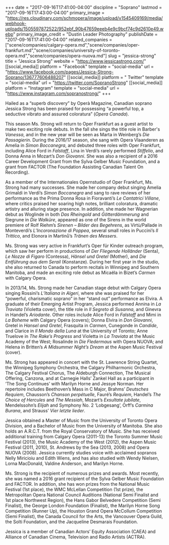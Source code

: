 +++
date = "2017-09-16T17:41:00-04:00"
discipline = "Soprano"
lastmod = "2017-09-16T17:43:00-04:00"
primary_image = "https://res.cloudinary.com/schmopera/image/upload/v1545409169/media/webhook-uploads/1505597872522/952ebf_90b47659eeeb4e9c9bcf74c9d2610e49.webp"
primary_image_credit = "Dustin Leader Photography"
publishDate = "2017-09-16T17:41:00-04:00"
related_companies = ["scene/companies/calgary-opera.md","scene/companies/oper-frankfurt.md","scene/companies/university-of-toronto-opera.md","scene/companies/opera-nuova.md"]
slug = "jessica-strong"
title = "Jessica Strong"
website = "https://www.jessicastrong.com/"
[[social_media]]
platform = "Facebook"
template = "social-media"
url = "https://www.facebook.com/pages/Jessica-Strong-Soprano/136777606488207"
[[social_media]]
platform = " Twitter"
template = "social-media"
url = "https://twitter.com/SopranoStrong"
[[social_media]]
platform = "Instagram"
template = "social-media"
url = "https://www.instagram.com/sopranostrong/"
+++

Hailed as a “superb discovery” by Operà Magazine, Canadian soprano Jessica Strong has been praised for possessing “a powerful top, a seductive vibrato and assured coloratura” (*Opera Canada*).  
 
This season Ms. Strong will return to Oper Frankfurt as a guest artist to make two exciting role debuts. In the fall she sings the title role in Barber's *Vanessa*, and in the new year will be seen as Marta in Weinberg’s *Die Passagierin*. During the 2016/17 season, she sang with Opera Vlaanderen as Amelia in *Simon Boccanegra*, and debuted three roles with Oper Frankfurt, including Alice Ford in *Falstaff*, Lina in Verdi’s rarely performed *Stiffelio*, and Donna Anna in Mozart’s *Don Giovanni*. She was also a recipient of a 2016 Career Development Grant from the Sylva Gelber Music Foundation, and a grant from FACTOR (The Foundation Assisting Canadian Talent On Recording).

As a member of the Internationales Opernstudio of Oper Frankfurt, Ms. Strong had many successes. She made her company debut singing Amelia Grimaldi in Verdi’s *Simon Boccanegra* and sang to rave reviews of her performance as the Prima Donna Rosa in Fioravanti’s *Le Cantatrici Villane*, where critics praised her soaring high notes, brilliant coloratura, dramatic artistry and alluring stage presence. In addition, she made her Wagnerian debut as Woglinde in both *Das Rheingold* and *Götterdämmerung* and Siegrune in *Die Walküre*, appeared as one of the Sirens in the world premiere of Rolf Riehm’s *Sirenen – Bilder des Begehrens*, as Virtù/Pallade in Monteverdi’s *L’Incoronazione di Poppea*, several small roles in Puccini’s *Il Trittico*, and Elonora in Martinů’s *Tränen des Messers*.
 
Ms. Strong was very active in Frankfurt’s Oper für Kinder outreach program, which saw her perform in productions of *Der Fliegende Holländer* (Senta), *Le Nozze di Figaro* (Contessa), *Hänsel und Gretel* (Mother), and *Die Entführung aus dem Serail* (Konstanze). During her first year in the studio, she also returned to Canada to perform recitals in Winnipeg and Southern Manitoba, and made an exciting role debut as Micaëla in Bizet’s *Carmen* with Calgary Opera.

In 2013/14, Ms. Strong made her Canadian stage debut with Calgary Opera singing Rossini’s *L’Italiana in Algeri*, where she was praised for her “powerful, charismatic soprano” in her “stand out” performance as Elvira. A graduate of their Emerging Artist Program, Jessica performed Annina in *La Traviata* (Violetta cover), the title role in *Il Segreto di Susanna*, and Ginevra in Handel’s *Ariodante*. Other roles include Alice Ford in *Falstaff* and Mimi in *La Boheme* with Calgary Opera (covers); Donna Elvira in *Don Giovanni*, Gretel in *Hansel and Gretel*, Frasquita in *Carmen*, Cunegonde in *Candide*, and Clarice in *Il Mondo della Luna* at the University of Toronto; Anne Truelove in *The Rake’s Progress* and Violetta in *La Traviata* at the Music Academy of the West; Rosalinde in *Die Fledermaus* with Opera NUOVA; and Helena in Britten’s *A Midsummer Night’s Dream* at the Aspen Music Festival (cover).

Ms. Strong has appeared in concert with the St. Lawrence String Quartet, the Winnipeg Symphony Orchestra, the Calgary Philharmonic Orchestra, The Calgary Festival Chorus, The Aldeburgh Connection, The Musical Offering, Canzona, and at Carnegie Halls’ Zankel Hall as a participant in ‘The Song Continues’ with Marilyn Horne and Jessye Norman. Her repertoire includes Beethoven’s Mass in C Major, Brahms’ *Deutsches Requiem*, Chausson’s *Chanson perpétuelle*, Fauré’s *Requiem*, Handel’s *The Choice of Hercules* and *The Messiah*, Mozart’s *Exsultate jubilate*, Mendelssohn’s *Elijah* and Symphony No. 2 ‘Lobgesang’, Orff’s *Carmina Burana*, and Strauss’ *Vier letzte lieder*.
 
Jessica obtained a Master of Music from the University of Toronto Opera Division, and a Bachelor of Music from the University of Manitoba. She also holds an A.R.C.T. from the Royal Conservatory of Music. She has received additional training from Calgary Opera (2011-13) the Toronto Summer Music Festival (2013), the Music Academy of the West (2012), the Aspen Music Festival (2011, 2010), St. Andrews by the Sea (2013, 2008) and Opera NUOVA (2008). Jessica currently studies voice with acclaimed sopranos Nelly Miricioiu and Edith Wiens, and has also studied with Wendy Nielsen, Lorna MacDonald, Valdine Anderson, and Marilyn Horne.
 
Ms. Strong is the recipient of numerous prizes and awards. Most recently, she was named a 2016 grant recipient of the Sylva Gelber Music Foundation and FACTOR. In addition, she has won prizes from the National Music Festival (1st place), the WMC McLellan Competition (1st prize), the Metropolitan Opera National Council Auditions (National Semi Finalist and 1st place Northwest Region), the Hans Gabor Belvedere Competition (Semi Finalist), the George London Foundation (Finalist), the Marilyn Horne Song Competition (Runner Up), the Houston Grand Opera McCollum Competition (Semi Finalist), the Canada Council for the Arts, the Vancouver Opera Guild, the Solti Foundation, and the Jacqueline Desmarais Foundation.
 
Jessica is a member of Canadian Actors’ Equity Association (CAEA) and Alliance of Canadian Cinema, Television and Radio Artists (ACTRA).
